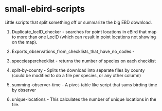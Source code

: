 # small-ebird-scripts
Little scripts that split something off or summarize the big EBD download.

1. Duplicate_locID_checker - searches for point locations in eBird that map to more than one LocID (which can result in point locations not showing on the map). 

2. Exports_observations_from_checklists_that_have_no_codes - 

3. specciesperchecklist - returns the number of species on each checklist

4. split-by-county - Splits the download into separate files by county (could be modified to do a file per species, or any other column)

5. summing-observer-time - A pivot-table like script that sums birding time by observer

6. unique-locations - This calculates the number of unique locations in the file.
